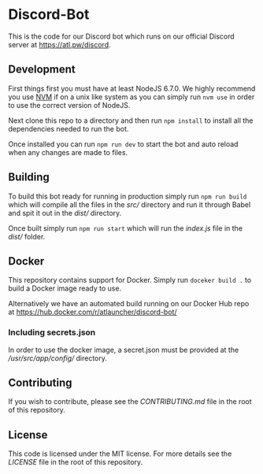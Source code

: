 # Discord-Bot
This is the code for our Discord bot which runs on our official Discord server at https://atl.pw/discord.

## Development
First things first you must have at least NodeJS 6.7.0. We highly recommend you use
[NVM](https://github.com/creationix/nvm) if on a unix like system as you can simply run `nvm use` in order to use the correct version of NodeJS.

Next clone this repo to a directory and then run `npm install` to install all the dependencies needed to run the bot.

Once installed you can run `npm run dev` to start the bot and auto reload when any changes are made to files.

## Building
To build this bot ready for running in production simply run `npm run build` which will compile all the files in the
*src/* directory and run it through Babel and spit it out in the *dist/* directory.

Once built simply run `npm run start` which will run the *index.js* file in the *dist/* folder.

## Docker
This repository contains support for Docker. Simply run `doceker build .` to build a Docker image ready to use.

Alternatively we have an automated build running on our Docker Hub repo at
https://hub.docker.com/r/atlauncher/discord-bot/

### Including secrets.json
In order to use the docker image, a secret.json must be provided at the */usr/src/app/config/* directory.

## Contributing
If you wish to contribute, please see the *CONTRIBUTING.md* file in the root of this repository.

## License
This code is licensed under the MIT license. For more details see the *LICENSE* file in the root of this repository.
